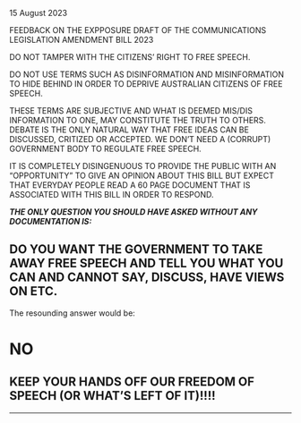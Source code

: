 15 August 2023

FEEDBACK ON THE EXPPOSURE DRAFT OF THE COMMUNICATIONS
LEGISLATION AMENDMENT BILL 2023

DO NOT TAMPER WITH THE CITIZENS’ RIGHT TO FREE SPEECH.

DO NOT USE TERMS SUCH AS DISINFORMATION AND MISINFORMATION TO
HIDE BEHIND IN ORDER TO DEPRIVE AUSTRALIAN CITIZENS OF FREE
SPEECH.

THESE TERMS ARE SUBJECTIVE AND WHAT IS DEEMED MIS/DIS
INFORMATION TO ONE, MAY CONSTITUTE THE TRUTH TO OTHERS. DEBATE
IS THE ONLY NATURAL WAY THAT FREE IDEAS CAN BE DISCUSSED,
CRITIZED OR ACCEPTED. WE DON’T NEED A (CORRUPT) GOVERNMENT
BODY TO REGULATE FREE SPEECH.

IT IS COMPLETELY DISINGENUOUS TO PROVIDE THE PUBLIC WITH AN
“OPPORTUNITY” TO GIVE AN OPINION ABOUT THIS BILL BUT EXPECT THAT
EVERYDAY PEOPLE READ A 60 PAGE DOCUMENT THAT IS ASSOCIATED
WITH THIS BILL IN ORDER TO RESPOND.

**_THE ONLY QUESTION YOU SHOULD HAVE ASKED WITHOUT ANY_**
**_DOCUMENTATION IS:_**

## DO YOU WANT THE GOVERNMENT TO TAKE AWAY FREE SPEECH AND TELL YOU WHAT YOU CAN AND CANNOT SAY, DISCUSS, HAVE VIEWS ON ETC.

 The resounding answer would be:

# NO

## KEEP YOUR HANDS OFF OUR FREEDOM OF SPEECH (OR WHAT’S LEFT OF IT)!!!!


-----

